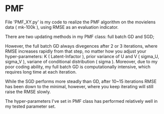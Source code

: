# PMF
File 'PMF_XY.py' is my code to realize the PMF algorithm on the movielens data ( mk-100k ), using RMSE as an evaluation indicator.

There are two updating methods in my PMF class: full batch GD and SGD; 

However, the full batch GD always divegences after 2 or 3 iterations, where RMSE increases rapidly from that step, no matter how you adjust your hyper-parameters: K ( Latent-Infactor ), prior variance of U and V ( sigma_U, sigma_V ), variane of conditional distribution ( sigma ). Moreover, due to my poor coding ability, my full batch GD is computationally intensive, which requires long time at each iteration. 

While the SGD performs more steadly than GD, after 10~15 iterations RMSE has been down to the minimal, however, where you keep iterating will still raise the RMSE slowly.

The hyper-parameters I've set in PMF class has performed relatively well in my tested parameter set.
